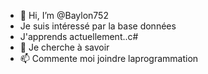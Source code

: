 - 👋 Hi, I’m @Baylon752
- Je suis intéressé par la base données 
- J'apprends actuellement..c#
- 💞️ Je cherche à savoir 
- 📫 Commente moi joindre laprogrammation

<!---
Baylon752/Baylon752 is a ✨ special ✨ repository because its `README.md` (this file) appears on your GitHub profile.
You can click the Preview link to take a look at your changes.
--->
